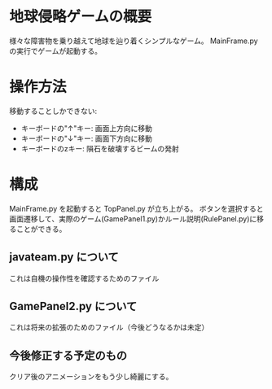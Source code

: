 # 地球侵略ゲームの概要
様々な障害物を乗り越えて地球を辿り着くシンプルなゲーム。
MainFrame.py の実行でゲームが起動する。

# 操作方法
移動することしかできない: 
- キーボードの"↑"キー: 画面上方向に移動 
- キーボードの"↓"キー: 画面下方向に移動
- キーボードのzキー: 隕石を破壊するビームの発射

# 構成
MainFrame.py を起動すると TopPanel.py が立ち上がる。
ボタンを選択すると画面遷移して、実際のゲーム(GamePanel1.py)かルール説明(RulePanel.py)に移ることができる。

## javateam.py について
これは自機の操作性を確認するためのファイル

## GamePanel2.py について
これは将来の拡張のためのファイル（今後どうなるかは未定）

## 今後修正する予定のもの
クリア後のアニメーションをもう少し綺麗にする。
